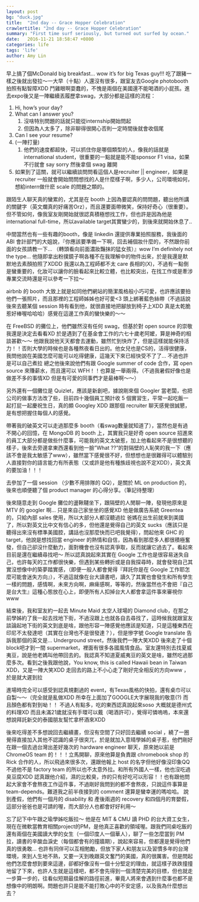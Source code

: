 ```yaml
---
layout: post
bg: "duck.jpg"
title:  "2nd day -- Grace Hopper Celebration"
crawlertitle: "2nd day -- Grace Hopper Celebration"
summary: "First time surf seriously, but turned out surfed by ocean."
date:   2016-11-21 18:58:47 +0800
categories: life
tags: 'life'
author: Amy Lin
---
```


早上搞了個McDonald big breakfast… wow it’s for big Texas guy!!! 吃了跟豬一樣之後就出發拉～一大早（十點）人還沒有很多，跟室友去Google photobooth拍照有點智障XDD 鬥雞眼啊耍蠢的，不愧是兩個在美國還不能喝酒的小屁孩。進去expo後又是一陣繼續丟履歷拿swag，大部分都是這樣的流程：
1. Hi, how’s your day?
2. What can I answer you?
    1. 沒啥特別問題的話就只能從internship開始問起
    2. 但因為人太多了，除非聊得很開心否則一定時間後就會收個尾
3. Can I see your resume?
4. (一陣打量)
    1. 他們的速度都超快，可以抓住你是哪個類型的人，像我的話就是international student，很重要的一點就是能不能sponsor F1 visa，如果不行就會 say sorry 然後拿個 swag 離開
5. 如果到了這關，就可以繼續談問問看這個人是recruiter || engineer，如果是 recruiter 一般就會開始問問想找的人是什麼樣子啊，多少人，公司環境如何，想給intern做什麽 scale 的問題之類的。

跟陌生人聊天真的蠻累的，尤其是在 booth 上因為要認真的問問題，聽出他所講的關鍵字（英文爛真的好痛苦Orz），而且還要面帶微笑，保持好奇心（很重要）。但不管如何，像我室友剛開始就很認真積極想找工作，但也許是因為他是 international full-time，所以available target其實蠻少的，到後來就開始休息了..

中間當然也有一些有趣的booth，像是 linkedin 還提供專業拍照服務，我後面的 ABI 會計部門的大姐說，『你應該要準備一下啊，回去補個妝什麼的，不然跟你前面的女孩請教一下... （轉頭看向前面濃妝豔抹的猛女孩）』wow I’m definitely not the type… 他隨即拿出粉撲鏡子啊各種不在我理解中的物件出來，於是我還是默默地去素顏拍照了XDDD 我還以為工程師都不太 care 長相的(X)，不過有一點倒是蠻重要的，化妝可以讓你的臉看起來比較立體，也比較突出，在找工作或是牽涉專業交流時還是可以參考一下拉～ 

airbnb 的 booth 大致上就是如同他們網站的簡潔風格般小巧可愛，也許應該要拍他們一張照片，而且那裡的工程師姊姊也好可愛<3 頭上綁著藍色絲帶（不過話說後來去聽某個 session 時有看到他，就很直接地把腳放到椅子上XDD 真是太乾脆惹好棒喔哈哈哈）感覺在這邊工作真的蠻快樂的～～

在 FreeBSD 的攤位上，他們雖然沒有任何 swag，但基於對 open source 的崇敬我還是決定去看看XD 於是遇到了在基金會工作的六七十歲老阿嬤，算是神奇的相談甚歡～～ 他跟我說他天天都會去運動，雖然忙到快炸了，但是這樣就能保持活力！！否則大學的時候也是各種熬夜看日出的。他女兒也是CS的，活得很健康，我問他說在美國怎麼可能可以吃得健康，這幾天下來已經快受不了了... 不過也許是可以自己煮拉 總之他後來說他們有跟 Google summer of code 合作，寫 open source 來賺薪水，而且還可以 WFH！！也算是一舉兩得。（不過我暑假好像也是做差不多的事情XD 但是有可愛的同事們才是最棒啊～～）

另外還有一個攤位是 Quizlet，應該是新創吧，據說剛來個 Googler 當老闆，也把公司的做事方法改了些，目前四十幾個員工預計收 5 個實習生，平常一起吃飯一起打屁一起慶祝生日，真的頗 Googley XDD 跟那個 recruiter 聊天感覺很誠懇，是有想把握住每個人的感覺。

帶著我的破英文可以走過那麼多 booth（看swag數量就知道了），當然也是有過不開心的回憶，在 MongoDB 的 booth 上，其實我只是好奇 open source 招進來的員工大部分都是做些什麼事，可能我的英文太破惹，加上他看起來不是很想聽的樣子，後來去旁邊拿東西還看到他一臉”What ??”的對隔壁的人恥笑的我一下（應該不會是我太敏感了www），雖然當下感覺很不好，但想想也是很難得可以體驗別人直接對你的語言能力有所表態（又或許是他有種族歧視也說不定XDD），英文真的要加油！！！

去參加了一個 session （少數不用排隊的 QQ），是關於 ML on production 的，後來也順便聽了個 product manager 的心得分享。（筆記待整理）

後來隨意走到 Google 攤位的盪鞦韆坐下，跟隔壁的人閒聊一陣，發現他原來是 MTV 的 googler 啊… 只是來自己家坐坐的感覺XD 他是做廣告系統 Greentea 的，只給內部 sales 使用，所以大部分人都沒聽過拉 爸媽在出生前就來到美國了，所以對英文比中文有信心的多，但他還是覺得自己的英文 sucks（應該只是聽得出來沒有標準美國腔，講話也沒那麼快而已吧我覺得），問起他來 GHC 的 target，他說是想找回當 engineer 的熱情和自信，因為看到那麼多人都很積極奮發，但自己卻沒什麼動力，面對機會也沒有認真爭取，反而就讓它過去了。看起來目前是還在繼續尋找吧～ 所以認真說起來其實在 Google 工作也是很容易迷失自己，也許每天的工作都很快樂，但遇到某些轉折或是自我探尋時，就會發現自己其實沒想像中的築夢踏實感，（即便一般人都會覺得『拜託你是在 Google 工作耶怎麼可能會迷失方向』），不過這就像在台大讀書吧，讀久了其實也會發生和所有學生一樣的問題，感情啊，未來方向啊，麻痺感啊，等等的，然後當然也不會把『自己是台大生』這種心態放在心上，即便所有人扣掉台大人都會拿這件事來審視你www

結束後，我和室友約一起去 Minute Maid 太空人球場的 Diamond club，在那之前學姊約了我一起去找地下街，不過沒跟上也就各自去尋找了，這時候我就跟室友談論起地下街的英文到底是啥，跟他形容一陣感覺他應該是知道，只是這種東西在印尼不太發達吧（其實在台灣也不是很發達？），但是慘字號 Google translate 告訴我那個的英文是... Underground street，然後我們一陣大笑XDD 後來走了十個 block吧才到一間 supermarket，裡面有很多各國風情食品。室友還特別去找夏威夷豆，說是他老媽叫他帶回去的。我認真不知道夏威夷豆的英文是啥，雖然吃過那麼多次。看到之後我跟他說，You know, this is called Hawaii bean in Taiwan XDD，又是一陣大笑XDD 走回去的路上不小心走了剛好完全相反的方向www ，於是就大遲到拉

進場時完全可以感受到認真規劃過的 event，有Texas風格的快拍，還有桌巾可以自製～～（完全就是亂做XDD 所幸在上面加了GOOGLE大字展現我的敬意(?) 而且顏色都有對到呦！！ 不過人有點多，吃的東西認真說起來soso 大概就是德州式的料理XD 而且未滿21歲就沒有手環可以戴（喝酒許可），覺得可憐嗚嗚，本來還想說拜託新交的泰國朋友幫忙拿杯酒來XDD 

後來吃得差不多想說回去繼續畫，但沒有空間了只好回去繼續 social ，繞了一圈覺得直接加入其他不認識的桌子很突兀，於是就加入意晴學姊的桌子惹，他們剛好在跟一個去過台灣出差好幾次的 hardware engineer 聊天，原來她以前是 ChromeOS team 的！！！立馬開聊，原來他算是負責跟 chromebook shop 的 Rick 合作的人，所以飛過來很多次，還跟他報上 host 的名字但他好像沒印象QQ 不過他不是 factory team 的所以也不太意外拉。和所有外國人一樣，他也沒吃過臭豆腐XDD 認真跟他介紹，濕的比較臭，炸的只有好吃可以形容！！也有跟他問起大家會不會熬夜工作這件事，不過剛好我問到的都不會熬夜，只說這件事算是 team-depends。難道我之前半夜接到的 comment 還算是蠻幸運的嗎哈哈。 說到產假，他們有一個月的 disability 和 產後兩週的 recovery 和四個月的育嬰假，這部分爸爸也是可請的喔，而大部分人也都會好好利用～

忘了記下中午跟之瑜學姊吃飯拉～ 他是在 MIT & CMU 讀 PHD 的台大資工女生，現在在微軟當教育相關project的PM，是他真正喜歡的領域喔。跟我們同桌吃飯的還有兩個在美國讀大學的女生（一個印度人一個華人），聊了一些怎麼當到 PM 拉，讀書的辛酸血淚史（每個都會有的撞牆期），說起來容易，但都還是覺得他們真的很勇敢... 也許有同伴可以互相勉勵，但放下家人和朋友以及習慣多年的台灣環境，來到人生地不熟，又要一天到晚跟英文奮鬥的美國，真的很厲害。但是問起他們怎麼會想到要來這邊，卻都好像沒有一個十分堅定的理由，就這樣子跌跌撞撞地留了下來，也許人生就是這樣吧，都不會先得到一個清楚完美的目標，但也就走一步算一步的，往看似短期最佳解的路徑前進，畢竟人將來會遇到什麼事也都不是想像中的明朗啊。問題也許只是能不能打敗心中的不安定感，以及我為什麼想出去？



